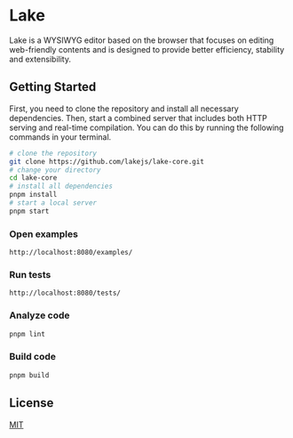 # Lake

Lake is a WYSIWYG editor based on the browser that focuses on editing web-friendly contents and is designed to provide better efficiency, stability and extensibility.

## Getting Started

First, you need to clone the repository and install all necessary dependencies. Then, start a combined server that includes both HTTP serving and real-time compilation. You can do this by running the following commands in your terminal.

``` bash
# clone the repository
git clone https://github.com/lakejs/lake-core.git
# change your directory
cd lake-core
# install all dependencies
pnpm install
# start a local server
pnpm start
```

### Open examples

```text
http://localhost:8080/examples/
```

### Run tests

```text
http://localhost:8080/tests/
```

### Analyze code

```bash
pnpm lint
```

### Build code

```bash
pnpm build
```

## License

[MIT](https://github.com/lakejs/lake-core/blob/master/LICENSE)
